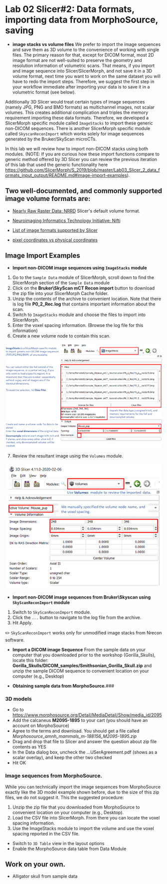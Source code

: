 # Lab 02 Slicer#2: Data formats, importing data from MorphoSource, saving
* **image stacks vs volume files** We prefer to import the image sequences and save them as 3D volume to the convenience of working with single files. The primary reason for that, except for DICOM format, most 2D image format are not well-suited to preserve the geometry and resolution information of volumetric scans. That means, if you import and image sequence into Slicer/SlicerMorph, and not save it in a 3D volume format, next time you want to work on the same dataset you will have to redo the import steps. Therefore, we suggest the first step in your workflow immediate after importing your data is to save it in a volumetric format (see below).  

Additionally 3D Slicer would treat certain types of image sequences (namely JPG, PNG and BMO formats) as multichannel images, not scalar volumes. This creates additional complication and triples the memory requirement importing these data formats. Therefore, we developed a SlicerMorph specific module called `ImageStacks` to import these generic non-DICOM sequences. There is another SlicerMorph specific module called `SkyscanReconImport` which works solely for image sequences generated by the Bruker/SkyScan microCTs. 

In this lab we will review how to import non-DICOM stacks using both modules. (NOTE: If you are curious how these import functions compare to generic method offered by 3D Slicer you can review the previous iteration of this lab that used the generic functionality here https://github.com/SlicerMorph/S_2019/blob/master/Lab03_Slicer_2_data_formats_input_output/README.md#image-import-examples). 

## Two well-documented, and commonly supported image volume formats are:
* [Nearly Raw Raster Data: NRRD](http://teem.sourceforge.net/nrrd/format.html) Slicer's default volume format. 
* [Neuroimaging Informatics Technology Initiative: Nifti](https://nifti.nimh.nih.gov/)

* [List of image formats supported by Slicer](https://www.slicer.org/wiki/Documentation/Nightly/SlicerApplication/SupportedDataFormat)
* [pixel coordinates vs physical coordinates](https://www.slicer.org/wiki/Coordinate_systems)

## Image Import Examples
* **Import non-DICOM image sequences using `ImageStacks` module**
1. Go to the `Sample Data` module of SlicerMorph, scroll down to find the SlicerMorph section of the `Sample Data` module 
2. Click on the **Bruker\SkyScan mCT Recon import** button to download the zip file into your SlicerMorph Cache folder. 
3. Unzip the contents of the archive to convenient location. Note that there is log file **P0_2_Rec.log** that contains important information about the scan. 
4. Switch to `ImageStacks` module and choose the files to import into SlicerMorph. 
5. Enter the voxel spacing information. (Browse the log file for this information)
5. Create a new volume node to contain this scan. 

<img src='images/ImageStacks1.PNG'>

7. Review the resultant image using the `Volumes` module.

<img src='images/Volumes1.PNG'>


* **Import non-DICOM image sequences from Bruker\Skyscan using `SkyScanReconImport` module**
1. Switch to `SkyScanReconImport` module.
2. Click the `...` button to navigate to the log file from the archive.
3. Hit Apply.

:pencil2: `SkyScanReconImport` works only for unmodified image stacks from Nrecon software. 


* **Import a DICOM image Sequence**
From the sample data on your computer that you downloaded prior to the workshop (Gorilla_Skulls), locate this folder:
**Gorilla_Skulls/DICOM_samples/Smithsonian_Gorilla_Skull.zip** and unzip the sample DICOM sequence to convenient location on your computer (e.g., Desktop)


* **Obtaining sample data from MorphoSource.**### 
 ### 3D models
  * Go to https://www.morphosource.org/Detail/MediaDetail/Show/media_id/2095
  * Add the calcaneus **M2095-1895** to your cart (you should have an account on MorphoSource)
  * Agree to the terms and download. You should get a file called *Morphosource_amnh_mammals_m-188156_M2095-1895.zip*
  * Drag and drop that file to Slicer and answer the question about zip file contents as YES
  * In the Data dialog box, uncheck the ...USerAgreement.pdf (shows as a scalar overlay), and keep the other two checked
  * Hit OK
### Image sequences from MorphoSource.
 While you can technically import the image sequences from MorphoSource exactly like the 3D model example shown before, due to the size of this zip files, we do not suggest it. This the suggested procedure:
 1. Unzip the zip file that you downloaded from MorphoSource to convenient location on your computer (e.g., Desktop). 
 2. Load the CSV file into SlicerMorph. From there you can locate the voxel spacing information.
 3. Use the ImageStacks module to import the volume and use the voxel spacing reported in the CSV file.
 
  * Switch to `3D Table` view in the layout options
  * Enable the MorphoSource data table from Data Module
  
 ## Work on your own. 
 * Alligator skull from sample data 
 
  
